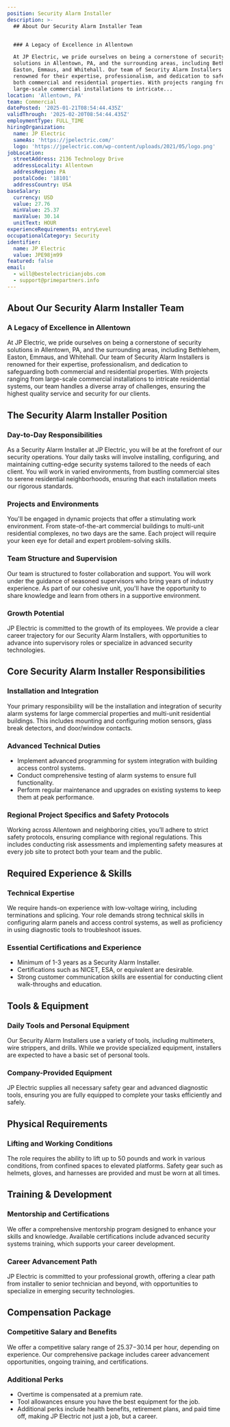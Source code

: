 ```yaml
---
position: Security Alarm Installer
description: >-
  ## About Our Security Alarm Installer Team


  ### A Legacy of Excellence in Allentown

  At JP Electric, we pride ourselves on being a cornerstone of security
  solutions in Allentown, PA, and the surrounding areas, including Bethlehem,
  Easton, Emmaus, and Whitehall. Our team of Security Alarm Installers is
  renowned for their expertise, professionalism, and dedication to safeguarding
  both commercial and residential properties. With projects ranging from
  large-scale commercial installations to intricate...
location: 'Allentown, PA'
team: Commercial
datePosted: '2025-01-21T08:54:44.435Z'
validThrough: '2025-02-20T08:54:44.435Z'
employmentType: FULL_TIME
hiringOrganization:
  name: JP Electric
  sameAs: 'https://jpelectric.com/'
  logo: 'https://jpelectric.com/wp-content/uploads/2021/05/logo.png'
jobLocation:
  streetAddress: 2136 Technology Drive
  addressLocality: Allentown
  addressRegion: PA
  postalCode: '18101'
  addressCountry: USA
baseSalary:
  currency: USD
  value: 27.76
  minValue: 25.37
  maxValue: 30.14
  unitText: HOUR
experienceRequirements: entryLevel
occupationalCategory: Security
identifier:
  name: JP Electric
  value: JPE98jm99
featured: false
email:
  - will@bestelectricianjobs.com
  - support@primepartners.info
---
```




## About Our Security Alarm Installer Team

### A Legacy of Excellence in Allentown
At JP Electric, we pride ourselves on being a cornerstone of security solutions in Allentown, PA, and the surrounding areas, including Bethlehem, Easton, Emmaus, and Whitehall. Our team of Security Alarm Installers is renowned for their expertise, professionalism, and dedication to safeguarding both commercial and residential properties. With projects ranging from large-scale commercial installations to intricate residential systems, our team handles a diverse array of challenges, ensuring the highest quality service and security for our clients.

## The Security Alarm Installer Position

### Day-to-Day Responsibilities
As a Security Alarm Installer at JP Electric, you will be at the forefront of our security operations. Your daily tasks will involve installing, configuring, and maintaining cutting-edge security systems tailored to the needs of each client. You will work in varied environments, from bustling commercial sites to serene residential neighborhoods, ensuring that each installation meets our rigorous standards.

### Projects and Environments
You'll be engaged in dynamic projects that offer a stimulating work environment. From state-of-the-art commercial buildings to multi-unit residential complexes, no two days are the same. Each project will require your keen eye for detail and expert problem-solving skills.

### Team Structure and Supervision
Our team is structured to foster collaboration and support. You will work under the guidance of seasoned supervisors who bring years of industry experience. As part of our cohesive unit, you'll have the opportunity to share knowledge and learn from others in a supportive environment.

### Growth Potential
JP Electric is committed to the growth of its employees. We provide a clear career trajectory for our Security Alarm Installers, with opportunities to advance into supervisory roles or specialize in advanced security technologies.

## Core Security Alarm Installer Responsibilities

### Installation and Integration
Your primary responsibility will be the installation and integration of security alarm systems for large commercial properties and multi-unit residential buildings. This includes mounting and configuring motion sensors, glass break detectors, and door/window contacts.

### Advanced Technical Duties
- Implement advanced programming for system integration with building access control systems.
- Conduct comprehensive testing of alarm systems to ensure full functionality.
- Perform regular maintenance and upgrades on existing systems to keep them at peak performance.

### Regional Project Specifics and Safety Protocols
Working across Allentown and neighboring cities, you’ll adhere to strict safety protocols, ensuring compliance with regional regulations. This includes conducting risk assessments and implementing safety measures at every job site to protect both your team and the public.

## Required Experience & Skills

### Technical Expertise
We require hands-on experience with low-voltage wiring, including terminations and splicing. Your role demands strong technical skills in configuring alarm panels and access control systems, as well as proficiency in using diagnostic tools to troubleshoot issues.

### Essential Certifications and Experience
- Minimum of 1-3 years as a Security Alarm Installer.
- Certifications such as NICET, ESA, or equivalent are desirable.
- Strong customer communication skills are essential for conducting client walk-throughs and education.

## Tools & Equipment

### Daily Tools and Personal Equipment
Our Security Alarm Installers use a variety of tools, including multimeters, wire strippers, and drills. While we provide specialized equipment, installers are expected to have a basic set of personal tools.

### Company-Provided Equipment
JP Electric supplies all necessary safety gear and advanced diagnostic tools, ensuring you are fully equipped to complete your tasks efficiently and safely.

## Physical Requirements

### Lifting and Working Conditions
The role requires the ability to lift up to 50 pounds and work in various conditions, from confined spaces to elevated platforms. Safety gear such as helmets, gloves, and harnesses are provided and must be worn at all times.

## Training & Development

### Mentorship and Certifications
We offer a comprehensive mentorship program designed to enhance your skills and knowledge. Available certifications include advanced security systems training, which supports your career development.

### Career Advancement Path
JP Electric is committed to your professional growth, offering a clear path from installer to senior technician and beyond, with opportunities to specialize in emerging security technologies.

## Compensation Package

### Competitive Salary and Benefits
We offer a competitive salary range of $25.37-$30.14 per hour, depending on experience. Our comprehensive package includes career advancement opportunities, ongoing training, and certifications.

### Additional Perks
- Overtime is compensated at a premium rate.
- Tool allowances ensure you have the best equipment for the job.
- Additional perks include health benefits, retirement plans, and paid time off, making JP Electric not just a job, but a career.